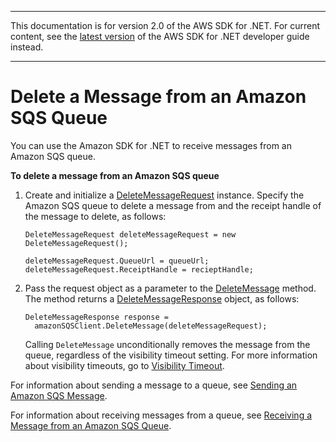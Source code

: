--------

This documentation is for version 2\.0 of the AWS SDK for \.NET\. For current content, see the [latest version](https://docs.aws.amazon.com/sdk-for-net/latest/developer-guide) of the AWS SDK for \.NET developer guide instead\.

--------

# Delete a Message from an Amazon SQS Queue<a name="DeleteMessage"></a>

You can use the Amazon SDK for \.NET to receive messages from an Amazon SQS queue\.

 **To delete a message from an Amazon SQS queue** 

1. Create and initialize a [DeleteMessageRequest](https://docs.aws.amazon.com/sdkfornet/latest/apidocs/TSQSDeleteMessageRequestNET45.html) instance\. Specify the Amazon SQS queue to delete a message from and the receipt handle of the message to delete, as follows:

   ```
   DeleteMessageRequest deleteMessageRequest = new DeleteMessageRequest();
   
   deleteMessageRequest.QueueUrl = queueUrl;
   deleteMessageRequest.ReceiptHandle = recieptHandle;
   ```

1. Pass the request object as a parameter to the [DeleteMessage](https://docs.aws.amazon.com/sdkfornet/latest/apidocs/MSQSSQSDeleteMessageDeleteMessageRequestNET45.html) method\. The method returns a [DeleteMessageResponse](https://docs.aws.amazon.com/sdkfornet/latest/apidocs/TSQSDeleteMessageResponseNET45.html) object, as follows:

   ```
   DeleteMessageResponse response =
     amazonSQSClient.DeleteMessage(deleteMessageRequest);
   ```

   Calling `DeleteMessage` unconditionally removes the message from the queue, regardless of the visibility timeout setting\. For more information about visibility timeouts, go to [Visibility Timeout](https://docs.aws.amazon.com/AWSSimpleQueueService/latest/SQSDeveloperGuide/AboutVT.html)\.

For information about sending a message to a queue, see [Sending an Amazon SQS Message](SendMessage.md#send-sqs-message)\.

For information about receiving messages from a queue, see [Receiving a Message from an Amazon SQS Queue](ReceiveMessage.md#receive-sqs-message)\.